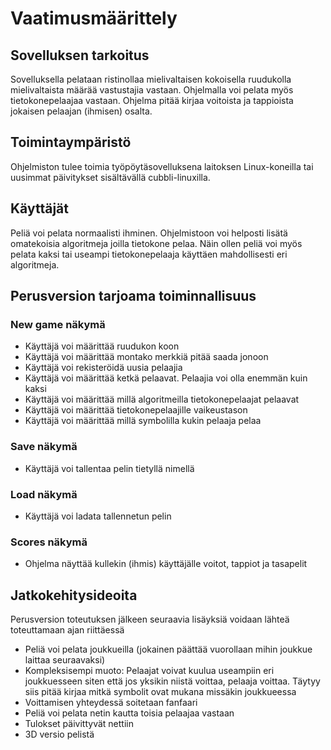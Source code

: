 # Vaatimusmäärittely
## Sovelluksen tarkoitus
Sovelluksella pelataan ristinollaa mielivaltaisen kokoisella ruudukolla mielivaltaista määrää vastustajia vastaan. Ohjelmalla voi pelata myös tietokonepelaajaa vastaan. Ohjelma pitää kirjaa voitoista ja tappioista jokaisen pelaajan (ihmisen) osalta.

## Toimintaympäristö
Ohjelmiston tulee toimia työpöytäsovelluksena laitoksen Linux-koneilla tai uusimmat päivitykset sisältävällä cubbli-linuxilla.

## Käyttäjät
Peliä voi pelata normaalisti ihminen. Ohjelmistoon voi helposti lisätä omatekoisia algoritmeja joilla tietokone pelaa. Näin ollen peliä voi myös pelata kaksi tai useampi tietokonepelaaja käyttäen mahdollisesti eri algoritmeja.

## Perusversion tarjoama toiminnallisuus
### New game näkymä
  - Käyttäjä voi määrittää ruudukon koon
  - Käyttäjä voi määrittää montako merkkiä pitää saada jonoon
  - Käyttäjä voi rekisteröidä uusia pelaajia
  - Käyttäjä voi määrittää ketkä pelaavat. Pelaajia voi olla enemmän kuin kaksi
  - Käyttäjä voi määrittää millä algoritmeilla tietokonepelaajat pelaavat
  - Käyttäjä voi määrittää tietokonepelaajille vaikeustason
  - Käyttäjä voi määrittää millä symbolilla kukin pelaaja pelaa

### Save näkymä
  - Käyttäjä voi tallentaa pelin tietyllä nimellä
 
### Load näkymä
  - Käyttäjä voi ladata tallennetun pelin
 
### Scores näkymä
  - Ohjelma näyttää kullekin (ihmis) käyttäjälle voitot, tappiot ja tasapelit

## Jatkokehitysideoita
Perusversion toteutuksen jälkeen seuraavia lisäyksiä voidaan lähteä toteuttamaan ajan riittäessä
  - Peliä voi pelata joukkueilla (jokainen päättää vuorollaan mihin joukkue laittaa seuraavaksi)
  - Kompleksisempi muoto: Pelaajat voivat kuulua useampiin eri joukkuesseen siten että jos yksikin niistä voittaa, pelaaja voittaa. Täytyy siis pitää kirjaa mitkä symbolit ovat mukana missäkin joukkueessa 
  - Voittamisen yhteydessä soitetaan fanfaari
  - Peliä voi pelata netin kautta toisia pelaajaa vastaan
  - Tulokset päivittyvät nettiin
  - 3D versio pelistä
